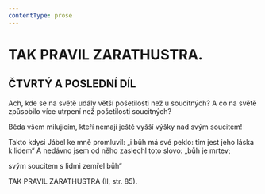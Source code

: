 ```yaml
---
contentType: prose
---
```


# TAK PRAVIL ZARATHUSTRA. 

## ČTVRTÝ A POSLEDNÍ DÍL

  

Ach, kde se na světě udály větší pošetilosti než u soucitných? A co na světě způsobilo více utrpení než pošetilosti soucitných?

Běda všem milujícím, kteří nemají ještě vyšší výšky nad svým soucitem!

Takto kdysi Jábel ke mně promluvil: „i bůh má své peklo: tím jest jeho láska k lidem“ A nedávno jsem od něho zaslechl toto slovo: „bůh je mrtev;

svým soucitem s lidmi zemřel bůh“

TAK PRAVIL ZARATHUSTRA (II, str. 85).
